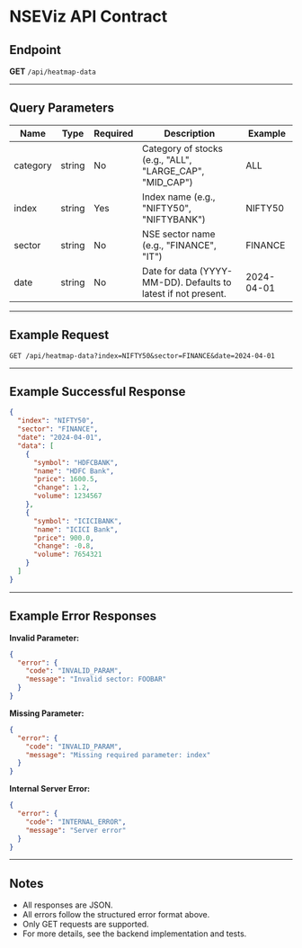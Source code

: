 # NSEViz API Contract

## Endpoint

**GET** `/api/heatmap-data`

---

## Query Parameters

| Name      | Type   | Required | Description                                                    | Example        |
|-----------|--------|----------|----------------------------------------------------------------|----------------|
| category  | string | No       | Category of stocks (e.g., "ALL", "LARGE_CAP", "MID_CAP")    | ALL            |
| index     | string | Yes      | Index name (e.g., "NIFTY50", "NIFTYBANK")                   | NIFTY50        |
| sector    | string | No       | NSE sector name (e.g., "FINANCE", "IT")                      | FINANCE        |
| date      | string | No       | Date for data (YYYY-MM-DD). Defaults to latest if not present. | 2024-04-01     |

---

## Example Request

```
GET /api/heatmap-data?index=NIFTY50&sector=FINANCE&date=2024-04-01
```

---

## Example Successful Response

```json
{
  "index": "NIFTY50",
  "sector": "FINANCE",
  "date": "2024-04-01",
  "data": [
    {
      "symbol": "HDFCBANK",
      "name": "HDFC Bank",
      "price": 1600.5,
      "change": 1.2,
      "volume": 1234567
    },
    {
      "symbol": "ICICIBANK",
      "name": "ICICI Bank",
      "price": 900.0,
      "change": -0.8,
      "volume": 7654321
    }
  ]
}
```

---

## Example Error Responses

**Invalid Parameter:**
```json
{
  "error": {
    "code": "INVALID_PARAM",
    "message": "Invalid sector: FOOBAR"
  }
}
```

**Missing Parameter:**
```json
{
  "error": {
    "code": "INVALID_PARAM",
    "message": "Missing required parameter: index"
  }
}
```

**Internal Server Error:**
```json
{
  "error": {
    "code": "INTERNAL_ERROR",
    "message": "Server error"
  }
}
```

---

## Notes
- All responses are JSON.
- All errors follow the structured error format above.
- Only GET requests are supported.
- For more details, see the backend implementation and tests.
